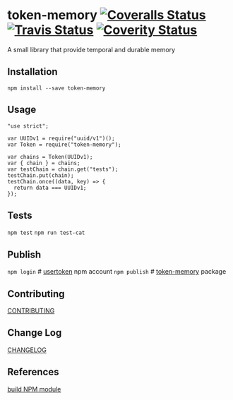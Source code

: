 token-memory
[![Coveralls Status](https://coveralls.io/repos/github/usertoken/token-memory/badge.svg)](https://coveralls.io/github/usertoken/token-memory)
[![Travis Status](https://travis-ci.org/usertoken/token-memory.svg)](https://travis-ci.org/usertoken/token-memory)
[![Coverity Status](https://scan.coverity.com/projects/16405/badge.svg)](https://scan.coverity.com/projects/token-memory)
=========

A small library that provide temporal and durable memory

## Installation

  `npm install --save token-memory`

## Usage

    "use strict";

    var UUIDv1 = require("uuid/v1")();
    var Token = require("token-memory");

    var chains = Token(UUIDv1);
    var { chain } = chains;
    var testChain = chain.get("tests");
    testChain.put(chain);
    testChain.once((data, key) => {
      return data === UUIDv1;
    });


## Tests

  `npm test`
  `npm run test-cat`

## Publish

  `npm login`   # [usertoken](https://www.npmjs.com/~usertoken) npm account
  `npm publish` # [token-memory](https://www.npmjs.com/package/token-memory) package

## Contributing

  [CONTRIBUTING](./CONTRIBUTING.md)

## Change Log

  [CHANGELOG](./CHANGELOG.md)

## References

  [build NPM module](https://medium.com/@jdaudier/how-to-create-and-publish-your-first-node-js-module-444e7585b738)
